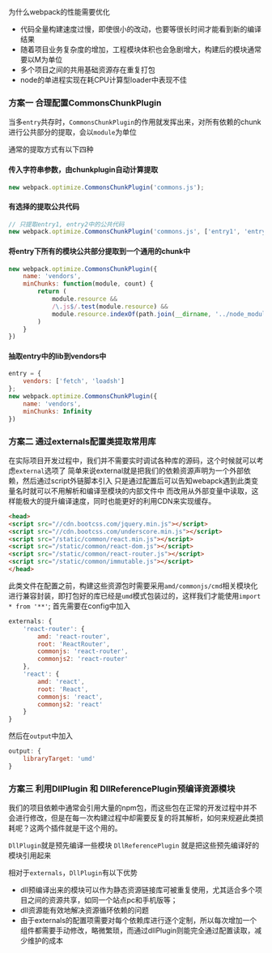 为什么webpack的性能需要优化
- 代码全量构建速度过慢，即使很小的改动，也要等很长时间才能看到新的编译结果
- 随着项目业务复杂度的增加，工程模块体积也会急剧增大，构建后的模块通常要以M为单位
- 多个项目之间的共用基础资源存在重复打包
- node的单进程实现在耗CPU计算型loader中表现不佳

### 方案一 合理配置CommonsChunkPlugin
当多`entry`共存时，`CommonsChunkPlugin`的作用就发挥出来，对所有依赖的chunk进行公共部分的提取，会以`module`为单位

通常的提取方式有以下四种
#### 传入字符串参数，由chunkplugin自动计算提取
```js
new webpack.optimize.CommonsChunkPlugin('commons.js');
```

#### 有选择的提取公共代码
```js
// 只提取entry1, entry2中的公共代码
new webpack.optimize.CommonsChunkPlugin('commons.js', ['entry1', 'entry2']);
```

#### 将entry下所有的模块公共部分提取到一个通用的chunk中
```js
new webpack.optimize.CommonsChunkPlugin({
    name: 'vendors',
    minChunks: function(module, count) {
        return (
            module.resource &&
            /\.js$/.test(module.resource) &&
            module.resource.indexOf(path.join(__dirname, '../node_modules')) === 0
        )
    }
})
```

#### 抽取entry中的lib到vendors中
```js
entry = {
    vendors: ['fetch', 'loadsh']
};
new webpack.optimize.CommonsChunkPlugin({
    name: 'vendors',
    minChunks: Infinity
})
```

### 方案二 通过externals配置类提取常用库
在实际项目开发过程中，我们并不需要实时调试各种库的源码，这个时候就可以考虑`external`选项了
简单来说external就是把我们的依赖资源声明为一个外部依赖，然后通过script外链脚本引入
只是通过配置后可以告知webapck遇到此类变量名时就可以不用解析和编译至模块的内部文件中
而改用从外部变量中读取，这样能极大的提升编译速度，同时也能更好的利用CDN来实现缓存。

```html
<head>
<script src="//cdn.bootcss.com/jquery.min.js"></script>
<script src="//cdn.bootcss.com/underscore.min.js"></script>
<script src="/static/common/react.min.js"></script>
<script src="/static/common/react-dom.js"></script>
<script src="/static/common/react-router.js"></script>
<script src="/static/common/immutable.js"></script>
</head>
```

此类文件在配置之前，构建这些资源包时需要采用`amd/commonjs/cmd`相关模块化进行兼容封装，即打包好的库已经是`umd`模式包装过的，这样我们才能使用`import * from '**'`;
首先需要在config中加入

```js
externals: {
    'react-router': {
        amd: 'react-router',
        root: 'ReactRouter',
        commonjs: 'react-router',
        commonjs2: 'react-router'
    },
    'react': {
        amd: 'react',
        root: 'React',
        commonjs: 'react',
        commonjs2: 'react'
    }
}
```

然后在`output`中加入

```js
output: {
    libraryTarget: 'umd'
}
```

### 方案三 利用DllPlugin 和 DllReferencePlugin预编译资源模块
我们的项目依赖中通常会引用大量的npm包，而这些包在正常的开发过程中并不会进行修改，但是在每一次构建过程中却需要反复的将其解析，如何来规避此类损耗呢？这两个插件就是干这个用的。

`DllPlugin`就是预先编译一些模块
`DllReferencePlugin` 就是把这些预先编译好的模块引用起来

相对于`externals`，`DllPlugin`有以下优势
- dll预编译出来的模块可以作为静态资源链接库可被重复使用，尤其适合多个项目之间的资源共享，如同一个站点pc和手机版等；
- dll资源能有效地解决资源循环依赖的问题
- 由于externals的配置项需要对每个依赖库进行逐个定制，所以每次增加一个组件都需要手动修改，略微繁琐，而通过dllPlugin则能完全通过配置读取，减少维护的成本































